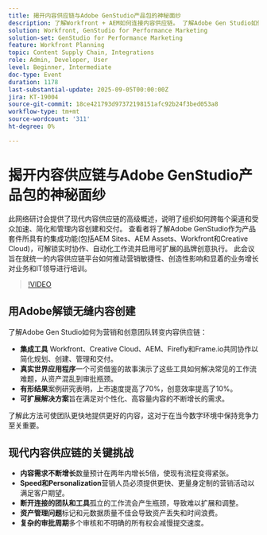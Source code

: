 ```yaml
---
title: 揭开内容供应链与Adobe GenStudio产品包的神秘面纱
description: 了解Workfront + AEM如何连接内容供应链。 了解Adobe Gen Studio如何简化规划、创建、交付和见解。
solution: Workfront, GenStudio for Performance Marketing
solution-set: GenStudio for Performance Marketing
feature: Workfront Planning
topic: Content Supply Chain, Integrations
role: Admin, Developer, User
level: Beginner, Intermediate
doc-type: Event
duration: 1178
last-substantial-update: 2025-09-05T00:00:00Z
jira: KT-19004
source-git-commit: 18ce421793d97372198151afc92b24f3bed053a8
workflow-type: tm+mt
source-wordcount: '311'
ht-degree: 0%

---
```



# 揭开内容供应链与Adobe GenStudio产品包的神秘面纱

此网络研讨会提供了现代内容供应链的高级概述，说明了组织如何跨每个渠道和受众加速、简化和管理内容创建和交付。 查看者将了解Adobe GenStudio作为产品套件所具有的集成功能(包括AEM Sites、AEM Assets、Workfront和Creative Cloud)，可解锁实时协作、自动化工作流并启用可扩展的品牌创意执行。 此会议旨在就统一的内容供应链平台如何推动营销敏捷性、创造性影响和显着的业务增长对业务和IT领导进行培训。

>[!VIDEO](https://video.tv.adobe.com/v/3472978/?learn=on&enablevpops)

## 用Adobe解锁无缝内容创建

了解Adobe Gen Studio如何为营销和创意团队转变内容供应链：

* **集成工具** Workfront、Creative Cloud、AEM、Firefly和Frame.io共同协作以简化规划、创建、管理和交付。
* **真实世界应用程序**&#x200B;一个可资借鉴的故事演示了这些工具如何解决常见的工作流难题，从资产混乱到审批瓶颈。
* **有形结果**&#x200B;案例研究表明，上市速度提高了70%，创意效率提高了10%。
* **可扩展解决方案**&#x200B;旨在满足对个性化、高容量内容的不断增长的需求。

了解此方法可使团队更快地提供更好的内容，这对于在当今数字环境中保持竞争力至关重要。

## 现代内容供应链的关键挑战

* **内容需求不断增长**&#x200B;数量预计在两年内增长5倍，使现有流程变得紧张。
* **Speed和Personalization**&#x200B;营销人员必须提供更快、更量身定制的营销活动以满足客户期望。
* **断开连接的团队和工具**&#x200B;孤立的工作流会产生瓶颈，导致难以扩展和调整。
* **资产管理问题**&#x200B;标记和元数据质量不佳会导致资产丢失和时间浪费。
* **复杂的审批周期**&#x200B;多个审核和不明确的所有权会减慢提交速度。